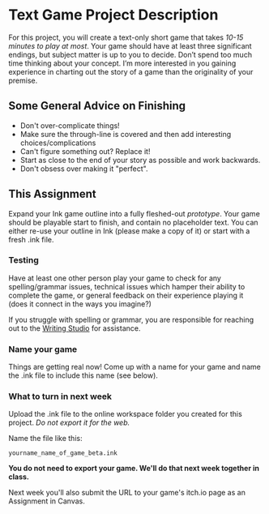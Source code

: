 # Text Game Project Description
For this project, you will create a text-only short game that takes _10-15 minutes to play at most_. Your game should have at least three significant endings, but subject matter is up to you to decide. Don’t spend too much time thinking about your concept. I’m more interested in you gaining experience in charting out the story of a game than the originality of your premise.

## Some General Advice on Finishing
- Don't over-complicate things!
- Make sure the through-line is covered and then add interesting choices/complications
- Can't figure something out? Replace it!
- Start as close to the end of your story as possible and work backwards.
- Don't obsess over making it "perfect".


## This Assignment
Expand your Ink game outline into a fully fleshed-out _prototype_. Your game should be playable start to finish, and contain no placeholder text. You can either re-use your outline in Ink (please make a copy of it) or start with a fresh .ink file.

### Testing
Have at least one other person play your game to check for any spelling/grammar issues, technical issues which hamper their ability to complete the game, or general feedback on their experience playing it (does it connect in the ways you imagine?) 

If you struggle with spelling or grammar, you are responsible for reaching out to the [Writing Studio](https://www.mica.edu/student-resources/writing-studio/) for assistance. 

### Name your game
Things are getting real now! Come up with a name for your game and name the .ink file to include this name (see below).


### What to turn in next week

Upload the .ink file to the online workspace folder you created for this project. _Do not export it for the web._ 

Name the file like this:

`yourname_name_of_game_beta.ink`

__You do not need to export your game. We'll do that next week together in class.__ 

Next week you'll also submit the URL to your game's itch.io page as an Assignment in Canvas.